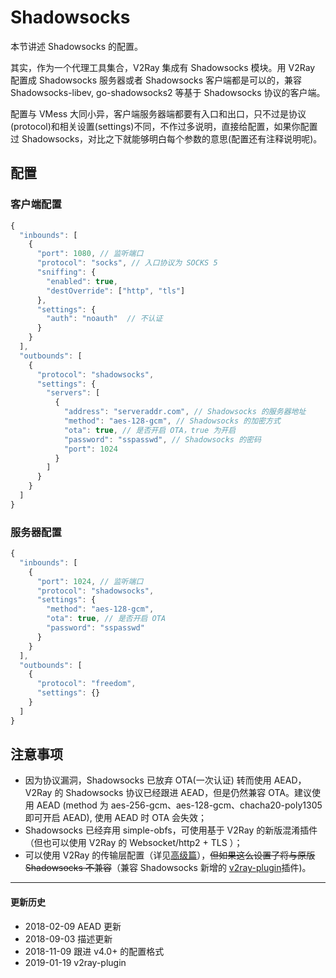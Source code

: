 # Shadowsocks

本节讲述 Shadowsocks 的配置。

其实，作为一个代理工具集合，V2Ray 集成有 Shadowsocks 模块。用 V2Ray 配置成 Shadowsocks 服务器或者 Shadowsocks 客户端都是可以的，兼容 Shadowsocks-libev, go-shadowsocks2 等基于 Shadowsocks 协议的客户端。

配置与 VMess 大同小异，客户端服务器端都要有入口和出口，只不过是协议(protocol)和相关设置(settings)不同，不作过多说明，直接给配置，如果你配置过 Shadowsocks，对比之下就能够明白每个参数的意思(配置还有注释说明呢)。

## 配置

### 客户端配置

```javascript
{
  "inbounds": [
    {
      "port": 1080, // 监听端口
      "protocol": "socks", // 入口协议为 SOCKS 5
      "sniffing": {
        "enabled": true,
        "destOverride": ["http", "tls"]
      },
      "settings": {
        "auth": "noauth"  // 不认证
      }
    }
  ],
  "outbounds": [
    {
      "protocol": "shadowsocks",
      "settings": {
        "servers": [
          {
            "address": "serveraddr.com", // Shadowsocks 的服务器地址
            "method": "aes-128-gcm", // Shadowsocks 的加密方式
            "ota": true, // 是否开启 OTA，true 为开启
            "password": "sspasswd", // Shadowsocks 的密码
            "port": 1024  
          }
        ]
      }
    }
  ]
}
```

### 服务器配置

```javascript
{
  "inbounds": [
    {
      "port": 1024, // 监听端口
      "protocol": "shadowsocks",
      "settings": {
        "method": "aes-128-gcm",
        "ota": true, // 是否开启 OTA
        "password": "sspasswd"
      }
    }
  ],
  "outbounds": [
    {
      "protocol": "freedom",  
      "settings": {}
    }
  ]
}
```

## 注意事项

- 因为协议漏洞，Shadowsocks 已放弃 OTA(一次认证) 转而使用 AEAD，V2Ray 的 Shadowsocks 协议已经跟进 AEAD，但是仍然兼容 OTA。建议使用 AEAD (method 为 aes-256-gcm、aes-128-gcm、chacha20-poly1305 即可开启 AEAD), 使用 AEAD 时 OTA 会失效；
- Shadowsocks 已经弃用 simple-obfs，可使用基于 V2Ray 的新版混淆插件（但也可以使用 V2Ray 的 Websocket/http2 + TLS ）；
- 可以使用 V2Ray 的传输层配置（详见[高级篇](/advanced/README.md)），~~但如果这么设置了将与原版 Shadowsocks 不兼容~~（兼容 Shadowsocks 新增的 [v2ray-plugin](https://github.com/shadowsocks/v2ray-plugin)插件)。

---

#### 更新历史

- 2018-02-09 AEAD 更新
- 2018-09-03 描述更新
- 2018-11-09 跟进 v4.0+ 的配置格式
- 2019-01-19 v2ray-plugin 
